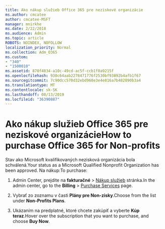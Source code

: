 ```yaml
---
title: Ako nákup služieb Office 365 pre neziskové organizácie
ms.author: cmcatee
author: cmcatee-MSFT
manager: mnirkhe
ms.date: 2/22/2018
ms.audience: Admin
ms.topic: article
ROBOTS: NOINDEX, NOFOLLOW
localization_priority: Normal
ms.collection: Adm_O365
ms.custom:
- "340"
- "1500010"
ms.assetid: 870f4834-a10c-49cd-ac5f-ccb1f0a9215f
ms.openlocfilehash: 930c64aab2278471776f2530bf93892b4afb1f67
ms.sourcegitcommit: 7c90dcc570d32ebd968e3e4e816a7b482890b3a4
ms.translationtype: MT
ms.contentlocale: sk-SK
ms.lasthandoff: 08/13/2019
ms.locfileid: "36390887"
---
```

# <a name="how-to-purchase-office-365-for-non-profits"></a><span data-ttu-id="9c450-102">Ako nákup služieb Office 365 pre neziskové organizácie</span><span class="sxs-lookup"><span data-stu-id="9c450-102">How to purchase Office 365 for Non-profits</span></span>

<span data-ttu-id="9c450-103">Stav ako Microsoft kvalifikovaných nezisková organizácia bola schválená.</span><span class="sxs-lookup"><span data-stu-id="9c450-103">Your status as a Microsoft Qualified Nonprofit Organization has been approved.</span></span> <span data-ttu-id="9c450-104">Na nákup:</span><span class="sxs-lookup"><span data-stu-id="9c450-104">To purchase:</span></span>
  
1. <span data-ttu-id="9c450-105">Admin Center, prejdite na **fakturačné** \> [Nákup služieb](https://go.microsoft.com/fwlink/p/?linkid=868433) stránka.</span><span class="sxs-lookup"><span data-stu-id="9c450-105">In the admin center, go to the **Billing** \> [Purchase Services](https://go.microsoft.com/fwlink/p/?linkid=868433) page.</span></span>

2. <span data-ttu-id="9c450-106">Vybrať zo zoznamu v časti **Plány pre Non-zisky**.</span><span class="sxs-lookup"><span data-stu-id="9c450-106">Choose from the list under **Non-Profits Plans**.</span></span>

3. <span data-ttu-id="9c450-107">Ukázaním na predplatné, ktoré chcete zakúpiť a vyberte **Kúp teraz**.</span><span class="sxs-lookup"><span data-stu-id="9c450-107">Hover over the subscription that you want to purchase, and choose **Buy Now**.</span></span>